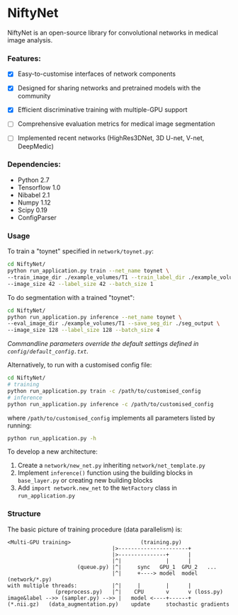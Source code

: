 # NiftyNet
NiftyNet is an open-source library for convolutional networks in medical image analysis.

### Features:
* [x] Easy-to-customise interfaces of network components
* [x] Designed for sharing networks and pretrained models with the community
* [x] Efficient discriminative training with multiple-GPU support
* [ ] Comprehensive evaluation metrics for medical image segmentation
* [ ] Implemented recent networks (HighRes3DNet, 3D U-net, V-net, DeepMedic)


### Dependencies:
* Python 2.7
* Tensorflow 1.0
* Nibabel 2.1
* Numpy  1.12
* Scipy 0.19
* ConfigParser


### Usage
To train a "toynet" specified in `network/toynet.py`:
``` sh
cd NiftyNet/
python run_application.py train --net_name toynet \
--train_image_dir ./example_volumes/T1 --train_label_dir ./example_volumes/Label \
--image_size 42 --label_size 42 --batch_size 1
```
To do segmentation with a trained "toynet":
``` sh
cd NiftyNet/
python run_application.py inference --net_name toynet \
--eval_image_dir ./example_volumes/T1 --save_seg_dir ./seg_output \
--image_size 128 --label_size 128 --batch_size 4
```
*Commandline parameters override the default settings defined in `config/default_config.txt`.*

Alternatively, to run with a customised config file:
``` sh
cd NiftyNet/
# training
python run_application.py train -c /path/to/customised_config
# inference
python run_application.py inference -c /path/to/customised_config
```
where `/path/to/customised_config` implements all parameters listed by running:
```sh
python run_application.py -h
```

To develop a new architecture:
1. Create a `network/new_net.py` inheriting `network/net_template.py`
1. Implement `inference()` function using the building blocks in `base_layer.py` or creating new building blocks
1. Add `import network.new_net` to the `NetFactory` class in `run_application.py`


### Structure
The basic picture of training procedure (data parallelism) is:
```
<Multi-GPU training>                      (training.py)
                                 |>----------------------+
                                 |>---------------+      |
                                 |^|              |      |
                      (queue.py) |^|     sync   GPU_1  GPU_2   ...
                                 |^|     +----> model  model (network/*.py)
with multiple threads:           |^|     |        |      |
               (preprocess.py)   |^|    CPU       v      v (loss.py)
image&label -->> (sampler.py) -->> |   model <----+------+
(*.nii.gz)   (data_augmentation.py)    update     stochastic gradients
```
